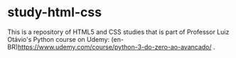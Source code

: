 # study-html-css

This is a repository of HTML5 and CSS studies that is part of Professor Luiz Otávio's Python course on Udemy: (en-BR)https://www.udemy.com/course/python-3-do-zero-ao-avancado/ .
